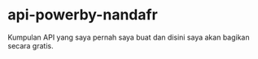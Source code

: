 # api-powerby-nandafr
Kumpulan API yang saya pernah saya buat dan disini saya akan bagikan secara gratis.
